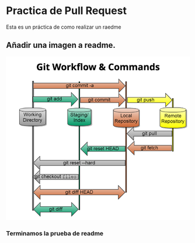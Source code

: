 #  Practica de Pull Request
  Esta es un práctica de como realizar un raedme 

## Añadir una imagen a readme.

![Texto de la imagen](/JORGE/git_commands.png)

### Terminamos la prueba de readme
